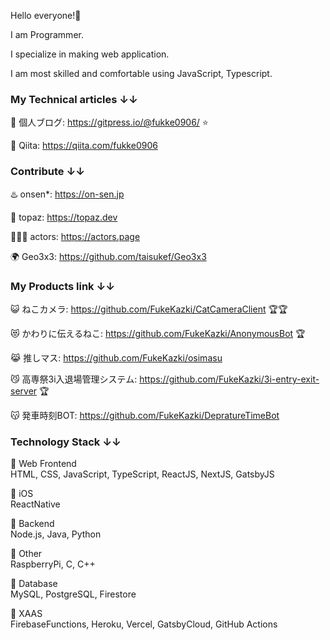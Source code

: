 Hello everyone!🚀

I am Programmer.

I specialize in making web application.

I am most skilled and comfortable using JavaScript, Typescript.


### My Technical articles ↓↓

🚀 個人ブログ: https://gitpress.io/@fukke0906/ ⭐

🚀 Qiita: https://qiita.com/fukke0906

### Contribute ↓↓
♨️ onsen*: https://on-sen.jp  

🦔 topaz: https://topaz.dev

👱🏻‍♀️ actors: https://actors.page  

🌍 Geo3x3: https://github.com/taisukef/Geo3x3

### My Products link ↓↓

😺 ねこカメラ: https://github.com/FukeKazki/CatCameraClient 🏆🏆

😻 かわりに伝えるねこ: https://github.com/FukeKazki/AnonymousBot 🏆

😹 推しマス: https://github.com/FukeKazki/osimasu

😼 高専祭3i入退場管理システム: https://github.com/FukeKazki/3i-entry-exit-server 🏆

😽 発車時刻BOT: https://github.com/FukeKazki/DepratureTimeBot

### Technology Stack ↓↓

🚀 Web Frontend  
HTML, CSS, JavaScript, TypeScript, ReactJS, NextJS, GatsbyJS

🚀 iOS  
ReactNative

🚀 Backend  
Node.js, Java, Python

🚀 Other  
RaspberryPi, C, C++

🚀 Database  
MySQL, PostgreSQL, Firestore

🚀 XAAS  
FirebaseFunctions, Heroku, Vercel, GatsbyCloud, GitHub Actions


